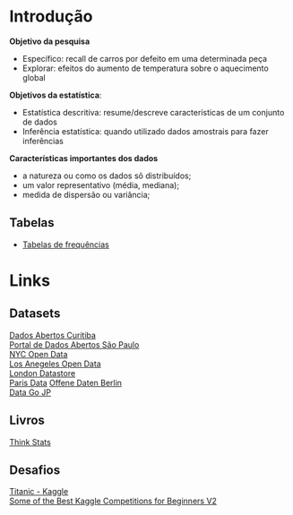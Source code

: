 # Introdução 
**Objetivo da pesquisa**  
+ Específico: recall de carros por defeito em uma determinada peça  
+ Explorar: efeitos  do aumento de temperatura sobre o aquecimento global 

**Objetivos da estatística**:
+ Estatística descritiva: resume/descreve características de um conjunto de dados
+ Inferência estatística: quando utilizado dados amostrais para fazer inferências

**Características importantes dos dados**  
+ a natureza ou como os dados sõ distribuídos;  
+ um valor representativo (média, mediana);
+ medida de dispersão ou variância;

## Tabelas
+ [Tabelas de frequências](basic/tabelas_frequencias.md) 

# Links

## Datasets  
[Dados Abertos Curitiba](https://www.curitiba.pr.gov.br/dadosabertos/)  
[Portal de Dados Abertos São Paulo](https://dataportals.org/portal/portal-de-dados-abertos-da-cidade-de-sao-paulo)  
[NYC Open Data](https://opendata.cityofnewyork.us/)  
[Los Anegeles Open Data](https://data.lacity.org/)  
[London Datastore](https://data.london.gov.uk/)  
[Paris Data](https://opendata.paris.fr/pages/home/)
[Offene Daten Berlin](https://daten.berlin.de/)  
[Data Go JP](https://www.data.go.jp/?lang=en)


## Livros
[Think Stats](https://greenteapress.com/wp/think-stats-2e/)

## Desafios  
[Titanic - Kaggle](https://www.kaggle.com/c/titanic)  
[Some of the Best Kaggle Competitions for Beginners V2](https://www.kaggle.com/getting-started/78482)  
